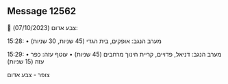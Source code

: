 ## Message 12562

🔴 צבע אדום (07/10/2023):

15:28:
• מערב הנגב: אופקים, בית הגדי (45 שניות, 30 שניות)

15:29:
• מערב הנגב: דניאל, פדויים, קריית חינוך מרחבים (45 שניות)
• עוטף עזה: כפר עזה (15 שניות)

צופר - צבע אדום

